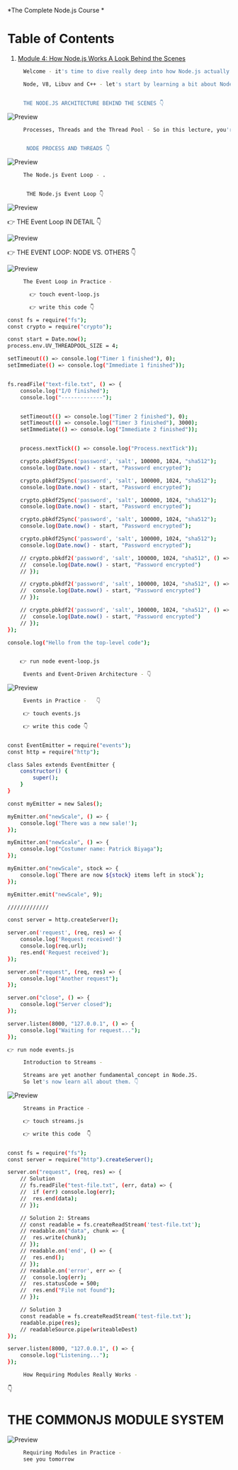 *The Complete Node.js Course *

# Table of Contents

1. [Module 4: How Node.js Works A Look Behind the Scenes]()


```bash
	 Welcome - it's time to dive really deep into how Node.js actually works behind the scenes. all about Node.js architecture, events and the event loop. streams, modules, and more.
```


```bash
	 Node, V8, Libuv and C++ - let's start by learning a bit about Node architecture. 


	 THE NODE.JS ARCHITECTURE BEHIND THE SCENES 👇
```

![Preview](https://github.com/patbi/Node.JS_series/blob/main/HowNode.jsWorksALookBehindtheScenes/nodejsarch.JPG)


```bash
	 Processes, Threads and the Thread Pool - So in this lecture, you're gonna learn all about threads and thread pool.


	  NODE PROCESS AND THREADS 👇
```

![Preview](https://github.com/patbi/Node.JS_series/blob/main/HowNode.jsWorksALookBehindtheScenes/NPT.JPG)



```bash
	 The Node.js Event Loop - .


	  THE Node.js Event Loop 👇
```

![Preview](https://github.com/patbi/Node.JS_series/blob/main/HowNode.jsWorksALookBehindtheScenes/NEL.JPG)


👉 THE Event Loop IN DETAIL 👇

![Preview](https://github.com/patbi/Node.JS_series/blob/main/HowNode.jsWorksALookBehindtheScenes/ELID.JPG)


👉 THE EVENT LOOP: NODE VS. OTHERS 👇

![Preview](https://github.com/patbi/Node.JS_series/blob/main/HowNode.jsWorksALookBehindtheScenes/NVO.JPG)


```bash
	 The Event Loop in Practice - 

	   👉 touch event-loop.js

	   👉 write this code 👇

const fs = require("fs");
const crypto = require("crypto");

const start = Date.now();
process.env.UV_THREADPOOL_SIZE = 4;

setTimeout(() => console.log("Timer 1 finished"), 0);
setImmediate(() => console.log("Immediate 1 finished"));


fs.readFile("text-file.txt", () => {
	console.log("I/O finished");
	console.log("-------------");


	setTimeout(() => console.log("Timer 2 finished"), 0);
	setTimeout(() => console.log("Timer 3 finished"), 3000);
	setImmediate(() => console.log("Immediate 2 finished"));


	process.nextTick(() => console.log("Process.nextTick"));

	crypto.pbkdf2Sync('password', 'salt', 100000, 1024, "sha512");
	console.log(Date.now() - start, "Password encrypted");

	crypto.pbkdf2Sync('password', 'salt', 100000, 1024, "sha512");
	console.log(Date.now() - start, "Password encrypted");

	crypto.pbkdf2Sync('password', 'salt', 100000, 1024, "sha512");
	console.log(Date.now() - start, "Password encrypted");

	crypto.pbkdf2Sync('password', 'salt', 100000, 1024, "sha512");
	console.log(Date.now() - start, "Password encrypted");

	crypto.pbkdf2Sync('password', 'salt', 100000, 1024, "sha512");
	console.log(Date.now() - start, "Password encrypted");

	// crypto.pbkdf2('password', 'salt', 100000, 1024, "sha512", () => {
	// 	console.log(Date.now() - start, "Password encrypted")
	// });

	// crypto.pbkdf2('password', 'salt', 100000, 1024, "sha512", () => {
	// 	console.log(Date.now() - start, "Password encrypted")
	// });

	// crypto.pbkdf2('password', 'salt', 100000, 1024, "sha512", () => {
	// 	console.log(Date.now() - start, "Password encrypted")
	// });
});

console.log("Hello from the top-level code");


	👉 run node event-loop.js

```


```bash
	 Events and Event-Driven Architecture -	👇  
```

![Preview](https://github.com/patbi/Node.JS_series/blob/main/HowNode.jsWorksALookBehindtheScenes/EDA.JPG)


```bash
	 Events in Practice -	👇 

	 👉 touch events.js

	 👉 write this code 👇


const EventEmitter = require("events");
const http = require("http");

class Sales extends EventEmitter {
	constructor() {
		super();
	}
}

const myEmitter = new Sales();

myEmitter.on("newScale", () => {
	console.log('There was a new sale!');
});

myEmitter.on("newScale", () => {
	console.log("Costumer name: Patrick Biyaga");
});

myEmitter.on("newScale", stock => {
	console.log(`There are now ${stock} items left in stock`);
});

myEmitter.emit("newScale", 9);

/////////////

const server = http.createServer();

server.on('request', (req, res) => {
	console.log('Request received!')
	console.log(req.url);
	res.end('Request received');
});

server.on("request", (req, res) => {
	console.log("Another request");
});

server.on("close", () => {
	console.log("Server closed");
});

server.listen(8000, "127.0.0.1", () => {
	console.log("Waiting for request...");
});

👉 run node events.js
```


```bash
	 Introduction to Streams - 

	 Streams are yet another fundamental concept in Node.JS.
	 So let's now learn all about them. 👇
```

![Preview](https://github.com/patbi/Node.JS_series/blob/main/HowNode.jsWorksALookBehindtheScenes/SF.JPG)



```bash
	 Streams in Practice - 

	 👉 touch streams.js

	 👉 write this code  👇


const fs = require("fs");
const server = require("http").createServer();

server.on("request", (req, res) => {
	// Solution
	// fs.readFile("test-file.txt", (err, data) => {
	// 	if (err) console.log(err);
	// 	res.end(data);
	// });

	// Solution 2: Streams
	// const readable = fs.createReadStream('test-file.txt');
	// readable.on("data", chunk => {
	// 	res.write(chunk);
	// });
	// readable.on('end', () => {
	// 	res.end();
	// });
	// readable.on('error', err => {
	// 	console.log(err);
	// 	res.statusCode = 500;
	// 	res.end("File not found");
	// });

	// Solution 3
	const readable = fs.createReadStream('test-file.txt');
	readable.pipe(res);
	// readableSource.pipe(writeableDest)
});

server.listen(8000, "127.0.0.1", () => {
	console.log("Listening...");
});
```


```bash
	 How Requiring Modules Really Works -  
```

👇

# THE COMMONJS MODULE SYSTEM

![Preview](https://github.com/patbi/Node.JS_series/blob/main/HowNode.jsWorksALookBehindtheScenes/TCMS.JPG)



```bash
	 Requiring Modules in Practice -
	 see you tomorrow  
```

